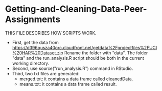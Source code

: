 # Getting-and-Cleaning-Data-Peer-Assignments
THIS FILE DESCRIBES HOW SCRIPTS WORK.
* First, get the data from https://d396qusza40orc.cloudfront.net/getdata%2Fprojectfiles%2FUCI%20HAR%20Dataset.zip 
  Rename the folder with "data". The folder "data" and the run_analysis.R script should be both in the current working directory.
* Second, use source("run_analysis.R") command in RStudio. 
* Third, two txt files are generated:
  - merged.txt: it contains a data frame called cleanedData.
  - means.txt: it contains a data frame called result.